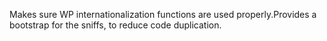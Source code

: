 Makes sure WP internationalization functions are used properly.Provides a bootstrap for the sniffs, to reduce code duplication.